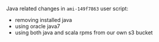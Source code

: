 Java related changes in `ami-149f7863` user script: 

* removing installed java 
* using oracle java7 
* using both java and scala rpms from our own s3 bucket

